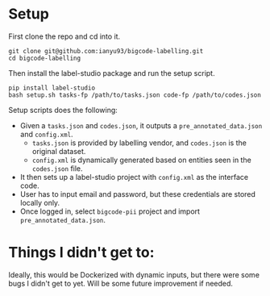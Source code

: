 # Setup


First clone the repo and cd into it.
```
git clone git@github.com:ianyu93/bigcode-labelling.git
cd bigcode-labelling
```

Then install the label-studio package and run the setup script.
```
pip install label-studio
bash setup.sh tasks-fp /path/to/tasks.json code-fp /path/to/codes.json
```

Setup scripts does the following:
- Given a `tasks.json` and `codes.json`, it outputs a `pre_annotated_data.json` and `config.xml`. 
  - `tasks.json` is provided by labelling vendor, and `codes.json` is the original dataset.
  - `config.xml` is dynamically generated based on entities seen in the `codes.json` file.
- It then sets up a label-studio project with `config.xml` as the interface code.
- User has to input email and password, but these credentials are stored locally only. 
- Once logged in, select `bigcode-pii` project and import `pre_annotated_data.json`.

# Things I didn't get to:
Ideally, this would be Dockerized with dynamic inputs, but there were some bugs I didn't get to yet. Will be some future improvement if needed.



